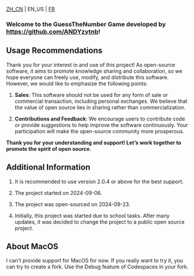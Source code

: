 [ZH_CN](https://github.com/ANDYzytnb/GuessTheNumber/blob/main/README.md) | EN_US | [FR](https://github.com/ANDYzytnb/GuessTheNumber/blob/main/README_FR.md)

### Welcome to the GuessTheNumber Game developed by https://github.com/ANDYzytnb!

## Usage Recommendations

Thank you for your interest in and use of this project! As open-source software, it aims to promote knowledge sharing and collaboration, so we hope everyone can freely use, modify, and distribute this software. However, we would like to emphasize the following points:

1. **Sales**: This software should not be used for any form of sale or commercial transaction, including personal exchanges. We believe that the value of open source lies in sharing rather than commercialization.

2. **Contributions and Feedback**: We encourage users to contribute code or provide suggestions to help improve the software continuously. Your participation will make the open-source community more prosperous.

**Thank you for your understanding and support! Let’s work together to promote the spirit of open source.**

## Additional Information

1. It is recommended to use version 2.0.4 or above for the best support.

2. The project started on 2024-09-06.

3. The project was open-sourced on 2024-09-23.

4. Initially, this project was started due to school tasks. After many updates, it was decided to change the project to a public open source project.

## About MacOS

I can't provide support for MacOS for now. If you really want to try it, you can try to create a fork. Use the Debug feature of Codespaces in your fork.
